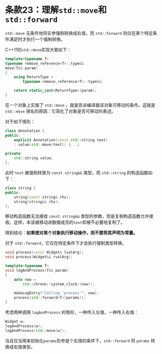 # 条款23：理解`std::move`和`std::forward`

`std::move` 无条件地将实参强制转换成右值，而 `std::forward` 则仅在某个特定条件满足时才执行一个强制转换。

C++11的`std::move`实现大致如下：

```cpp
template<typename T>
typename remove_reference<T>::type&&
move(T&& param) 
{
    using ReturnType =
        typename remove_reference<T>::type&&;

    return static_cast<ReturnType>(param);
}
```

在一个对象上实施了 `std::move` ，就是告诉编译器该对象可移动的条件。这就是 `std::move` 得名的原因：它简化了对象是否可移动的表述。

对于如下情形：

```cpp
class Annotation {
public:
    explicit Annotation(const std::string text)
    : value(std::move(text)) {...}
    ...
private:
    std::string value;
};
```

此时 `text` 被强制转换为 `const string&&` 类型，而 `std::string` 的构造函数如下：

```cpp
class string {
public:
    string(const string& rhs);
    string(string&& rhs);
};
```

移动构造函数无法接收 `const string&&` 类型的参数，但是复制构造函数允许接收。这样，本该被移动进数据成员的`text`却被不必要地复制了。

得到结论：**如果想对某个对象执行移动操作，则不要将其声明为常量。**

对于 `std::forward`，它仅在特定条件下才会执行强制类型转换。

```cpp
void process(const Widget& lvalArg);
void process(Widget&& rvalArg);

template<typename T>
void logAndProcess(T&& param)
{
    auto now =
        std::chrono::system_clock::now();
    
    makeLogEntry("Calling 'process'", now);
    process(std::forward<T>(params));
}
```

考虑两种调用 `logAndProcess` 的情形，一种传入左值，一种传入右值：

```cpp
Widget w;
logAndProcess(w);
logAndProcess(std::move(w));
```

当且仅当用来初始化`params`形参是个右值的条件下，`std::forward` 将 `params` 转换成右值类型。